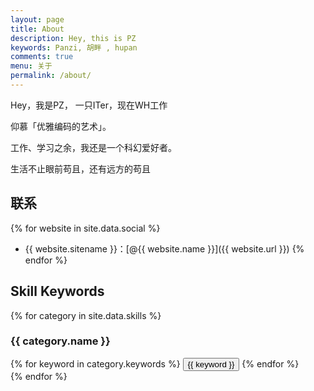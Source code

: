 ```yaml
---
layout: page
title: About
description: Hey, this is PZ
keywords: Panzi, 胡畔 , hupan
comments: true
menu: 关于
permalink: /about/
---
```


Hey，我是PZ， 一只ITer，现在WH工作

仰慕「优雅编码的艺术」。

工作、学习之余，我还是一个科幻爱好者。

生活不止眼前苟且，还有远方的苟且

## 联系

{% for website in site.data.social %}
* {{ website.sitename }}：[@{{ website.name }}]({{ website.url }})
{% endfor %}

## Skill Keywords

{% for category in site.data.skills %}
### {{ category.name }}
<div class="btn-inline">
{% for keyword in category.keywords %}
<button class="btn btn-outline" type="button">{{ keyword }}</button>
{% endfor %}
</div>
{% endfor %}
